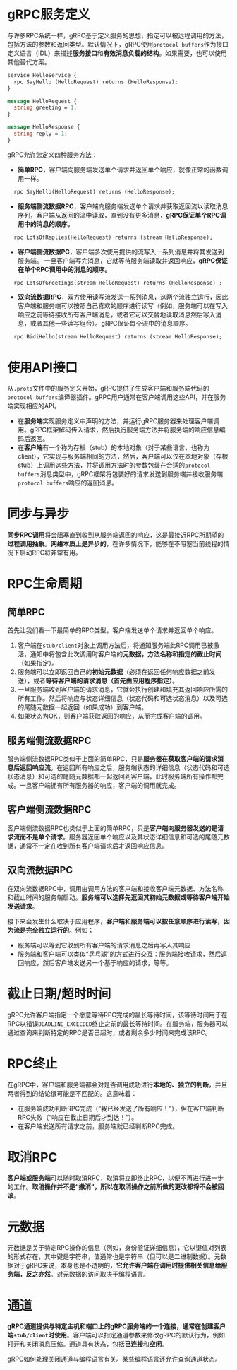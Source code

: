 # gRPC服务定义

与许多RPC系统一样，gRPC基于定义服务的思想，指定可以被远程调用的方法，包括方法的参数和返回类型。默认情况下，gRPC使用`protocol buffers`作为接口定义语言（IDL）来描述**服务接口**和**有效消息负载的结构**。如果需要，也可以使用其他替代方案。

```protobuf
service HelloService {
  rpc SayHello (HelloRequest) returns (HelloResponse);
}

message HelloRequest {
  string greeting = 1;
}

message HelloResponse {
  string reply = 1;
}
```

gRPC允许您定义四种服务方法：

- **简单RPC**，客户端向服务端发送单个请求并返回单个响应，就像正常的函数调用一样。

```protobuf
  rpc SayHello(HelloRequest) returns (HelloResponse);
```

- **服务端侧流数据RPC**，客户端向服务端发送单个请求并获取返回流以读取消息序列，客户端从返回的流中读取，直到没有更多消息，**gRPC保证单个RPC调用中的消息的顺序。**

```protobuf
  rpc LotsOfReplies(HelloRequest) returns (stream HelloResponse);
```

- **客户端侧流数据PC**，客户端多次使用提供的流写入一系列消息并将其发送到服务端。 一旦客户端写完消息，它就等待服务端读取并返回响应，**gRPC保证在单个RPC调用中的消息的顺序。**

```protobuf
  rpc LotsOfGreetings(stream HelloRequest) returns (HelloResponse) ;
```

- **双向流数据RPC**，双方使用读写流发送一系列消息，这两个流独立运行，因此客户端和服务端可以按照自己喜欢的顺序进行读写（例如，服务端可以在写入响应之前等待接收所有客户端消息，或者它可以交替地读取消息然后写入消息，或者其他一些读写组合）。gRPC保证每个流中的消息顺序。

```protobuf
  rpc BidiHello(stream HelloRequest) returns (stream HelloResponse);
```

# 使用API接口

从`.proto`文件中的服务定义开始，gRPC提供了生成客户端和服务端代码的`protocol buffers`编译器插件。gRPC用户通常在客户端调用这些API，并在服务端实现相应的API。

- 在**服务端**实现服务定义中声明的方法，并运行gRPC服务器来处理客户端调用。gRPC框架解码传入请求，然后执行服务端方法并将服务端的响应信息编码后返回。
- 在**客户端**有一个称为存根（stub）的本地对象（对于某些语言，也称为client），它实现与服务端相同的方法，然后，客户端可以仅在本地对象（存根stub）上调用这些方法，并将调用方法时的参数包装在合适的`protocol buffers`消息类型中，gRPC框架将包装好的请求发送到服务端并接收服务端`protocol buffers`响应的返回消息。

# 同步与异步

**同步RPC调用**将会阻塞直到收到从服务端返回的响应，这是最接近RPC所期望的**过程调用抽象**。**网络本质上是异步的**，在许多情况下，能够在不阻塞当前线程的情况下启动RPC将非常有用。

# RPC生命周期

## 简单RPC

首先让我们看一下最简单的RPC类型，客户端发送单个请求并返回单个响应。

1. 客户端在`stub/client`对象上调用方法后，将通知服务端此RPC调用已被激活，通知中将包含此次调用时客户端的**元数据，方法名称和指定的截止时间**（如果指定）。
2. 服务端可以立即返回自己的**初始元数据**（必须在返回任何响应数据之前发送），或者**等待客户端的请求消息（首先由应用程序指定）**。
3. 一旦服务端收到客户端的请求消息，它就会执行创建和填充其返回响应所需的所有工作。然后将响应与状态详细信息（状态代码和可选状态消息）以及可选的尾随元数据一起返回（如果成功）到客户端。
4. 如果状态为OK，则客户端获取返回的响应，从而完成客户端的调用。

## 服务端侧流数据RPC

服务端侧流数据RPC类似于上面的简单RPC，只是**服务器在获取客户端的请求消息后返回响应流**。在返回所有响应之后，服务端状态的详细信息（状态代码和可选状态消息）和可选的尾随元数据都一起返回到客户端，此时服务端所有操作都完成。一旦客户端拥有所有服务器的响应，客户端的调用就完成。

## 客户端侧流数据RPC

客户端侧流数据RPC也类似于上面的简单RPC，只是**客户端向服务器发送的是请求流而不是单个请求**。服务器返回单个响应以及其状态详细信息和可选的尾随元数据，通常不一定在收到所有客户端请求后才返回响应信息。

## 双向流数据RPC

在双向流数据RPC中，调用由调用方法的客户端和接收客户端元数据、方法名称和截止时间的服务端启动。**服务端可以选择先返回其初始元数据或等待客户端开始发送请求**。

接下来会发生什么取决于应用程序，**客户端和服务端可以按任意顺序进行读写，因为流是完全独立运行的**。例如；

- 服务端可以等到它收到所有客户端的请求消息之后再写入其响应
- 服务端和客户端可以类似“乒乓球”的方式进行交互：服务端接收请求，然后返回响应，然后客户端发送另一个基于响应的请求，等等。

# 截止日期/超时时间

gRPC允许客户端指定一个愿意等待RPC完成的最长等待时间，该等待时间用于在RPC以错误`DEADLINE_EXCEEDED`终止之前的最长等待时间。在服务端，服务器可以通过查询来判断特定的RPC是否已超时，或者剩余多少时间来完成该RPC。

# RPC终止

在gRPC中，客户端和服务端都会对是否调用成功进行**本地的、独立的判断**，并且两者得到的结论很可能是不匹配的。这意味着：

- 在服务端成功判断RPC完成（“我已经发送了所有响应！”），但在客户端判断RPC失败（“响应在截止日期后才到达！”）。
- 在客户端发送所有请求之前，服务端就已经判断RPC完成。

# 取消RPC

**客户端或服务端**可以随时取消RPC，取消将立即终止RPC，以便不再进行进一步的工作。**取消操作并不是“撤消”，所以在取消操作之前所做的更改都将不会被回滚**。

# 元数据

元数据是关于特定RPC操作的信息（例如，身份验证详细信息），它以键值对列表的形式存在，其中键是字符串，值通常也是字符串（但可以是二进制数据）。元数据对于gRPC来说，本身也是不透明的，**它允许客户端在调用时提供相关信息给服务端，反之亦然**。对元数据的访问取决于编程语言。

# 通道

**gRPC通道提供与特定主机和端口上的gRPC服务端的一个连接，通常在创建客户端`stub/client`时使用**。客户端可以指定通道参数来修改gRPC的默认行为，例如打开和关闭消息压缩。通道具有状态，包括**已连接**和**空闲**。

gRPC如何处理关闭通道与编程语言有关。某些编程语言还允许查询通道状态。